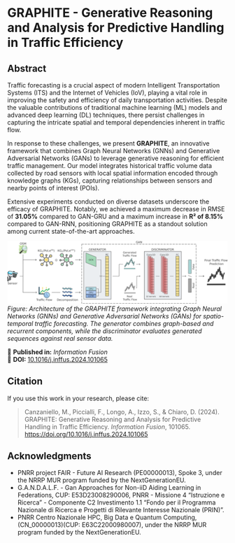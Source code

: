 # GRAPHITE - Generative Reasoning and Analysis for Predictive Handling in Traffic Efficiency

## Abstract
Traffic forecasting is a crucial aspect of modern Intelligent Transportation Systems (ITS) and the Internet of Vehicles (IoV), playing a vital role in improving the safety and efficiency of daily transportation activities. Despite the valuable contributions of traditional machine learning (ML) models and advanced deep learning (DL) techniques, there persist challenges in capturing the intricate spatial and temporal dependencies inherent in traffic flow.

In response to these challenges, we present **GRAPHITE**, an innovative framework that combines Graph Neural Networks (GNNs) and Generative Adversarial Networks (GANs) to leverage generative reasoning for efficient traffic management. Our model integrates historical traffic volume data collected by road sensors with local spatial information encoded through knowledge graphs (KGs), capturing relationships between sensors and nearby points of interest (POIs).

Extensive experiments conducted on diverse datasets underscore the efficacy of GRAPHITE. Notably, we achieved a maximum decrease in RMSE of **31.05%** compared to GAN-GRU and a maximum increase in **R² of 8.15%** compared to GAN-RNN, positioning GRAPHITE as a standout solution among current state-of-the-art approaches.

![Generative Architecture for Traffic Forecasting](graphite_framework.png)  
*Figure: Architecture of the GRAPHITE framework integrating Graph Neural Networks (GNNs) and Generative Adversarial Networks (GANs) for spatio-temporal traffic forecasting. The generator combines graph-based and recurrent components, while the discriminator evaluates generated sequences against real sensor data.*

📄 **Published in:** *Information Fusion*  
🔗 **DOI:** [10.1016/j.inffus.2024.101065](https://doi.org/10.1016/j.inffus.2024.101065)  

## Citation
If you use this work in your research, please cite:

> Canzaniello, M., Piccialli, F., Longo, A., Izzo, S., & Chiaro, D. (2024). GRAPHITE: Generative Reasoning and Analysis for Predictive Handling in Traffic Efficiency. *Information Fusion*, 101065. https://doi.org/10.1016/j.inffus.2024.101065

## Acknowledgments
- PNRR project FAIR -  Future AI Research (PE00000013), Spoke 3, under the NRRP MUR program funded by the NextGenerationEU.
- G.A.N.D.A.L.F. - Gan Approaches for Non-iiD Aiding Learning in Federations, CUP: E53D23008290006, PNRR - Missione 4 “Istruzione e Ricerca” - Componente C2 Investimento 1.1 “Fondo per il Programma Nazionale di Ricerca e Progetti di Rilevante Interesse Nazionale (PRIN)”.
- PNRR Centro Nazionale HPC, Big Data e Quantum Computing, (CN\_00000013)(CUP: E63C22000980007), under the NRRP MUR program funded by the NextGenerationEU.
